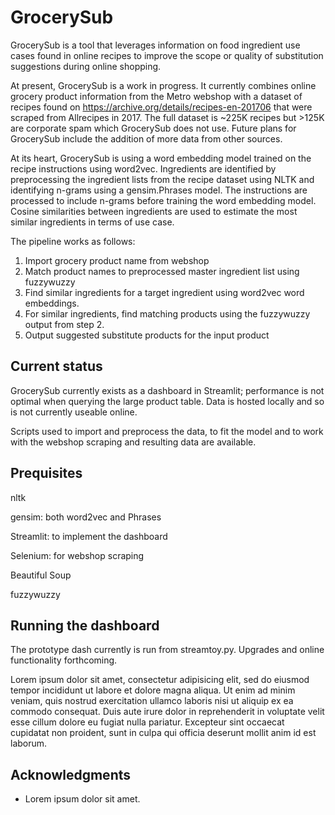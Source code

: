 # GrocerySub

GrocerySub is a tool that leverages information on food ingredient use cases found in online recipes to improve the scope or quality of substitution suggestions during online shopping.

At present, GrocerySub is a work in progress. It currently combines online grocery product information from the Metro webshop with a dataset of recipes found on https://archive.org/details/recipes-en-201706 that were scraped from Allrecipes in 2017. The full dataset is ~225K recipes but >125K are corporate spam which GrocerySub does not use. Future plans for GrocerySub include the addition of more data from other sources.

At its heart, GrocerySub is using a word embedding model trained on the recipe instructions using word2vec. Ingredients are identified by preprocessing the ingredient lists from the recipe dataset using NLTK and identifying n-grams using a gensim.Phrases model. The instructions are processed to include n-grams before training the word embedding model. Cosine similarities between ingredients are used to estimate the most similar ingredients in terms of use case.

The pipeline works as follows:

  1. Import grocery product name from webshop
  2. Match product names to preprocessed master ingredient list using fuzzywuzzy
  3. Find similar ingredients for a target ingredient using word2vec word embeddings.
  4. For similar ingredients, find matching products using the fuzzywuzzy output from step 2.
  5. Output suggested substitute products for the input product

## Current status

GrocerySub currently exists as a dashboard in Streamlit; performance is not optimal when querying the large product table. Data is hosted locally and so is not currently useable online.

Scripts used to import and preprocess the data, to fit the model and to work with the webshop scraping and resulting data are available.

## Prequisites

nltk

gensim: both word2vec and Phrases

Streamlit: to implement the dashboard

Selenium: for webshop scraping

Beautiful Soup

fuzzywuzzy

## Running the dashboard

The prototype dash currently is run from streamtoy.py. Upgrades and online functionality forthcoming.

Lorem ipsum dolor sit amet, consectetur adipisicing elit, sed do eiusmod tempor incididunt ut labore et dolore magna aliqua. Ut enim ad minim veniam, quis nostrud exercitation ullamco laboris nisi ut aliquip ex ea commodo consequat. Duis aute irure dolor in reprehenderit in voluptate velit esse cillum dolore eu fugiat nulla pariatur. Excepteur sint occaecat cupidatat non proident, sunt in culpa qui officia deserunt mollit anim id est laborum.

## Acknowledgments

- Lorem ipsum dolor sit amet.
